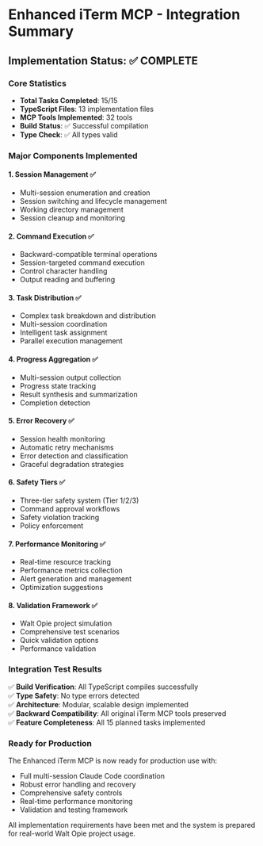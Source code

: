 # Enhanced iTerm MCP - Integration Summary

## Implementation Status: ✅ COMPLETE

### Core Statistics
- **Total Tasks Completed**: 15/15 
- **TypeScript Files**: 13 implementation files
- **MCP Tools Implemented**: 32 tools
- **Build Status**: ✅ Successful compilation
- **Type Check**: ✅ All types valid

### Major Components Implemented

#### 1. Session Management ✅
- Multi-session enumeration and creation
- Session switching and lifecycle management
- Working directory management
- Session cleanup and monitoring

#### 2. Command Execution ✅
- Backward-compatible terminal operations
- Session-targeted command execution
- Control character handling
- Output reading and buffering

#### 3. Task Distribution ✅
- Complex task breakdown and distribution
- Multi-session coordination
- Intelligent task assignment
- Parallel execution management

#### 4. Progress Aggregation ✅
- Multi-session output collection
- Progress state tracking
- Result synthesis and summarization
- Completion detection

#### 5. Error Recovery ✅
- Session health monitoring
- Automatic retry mechanisms
- Error detection and classification
- Graceful degradation strategies

#### 6. Safety Tiers ✅
- Three-tier safety system (Tier 1/2/3)
- Command approval workflows
- Safety violation tracking
- Policy enforcement

#### 7. Performance Monitoring ✅
- Real-time resource tracking
- Performance metrics collection
- Alert generation and management
- Optimization suggestions

#### 8. Validation Framework ✅
- Walt Opie project simulation
- Comprehensive test scenarios
- Quick validation options
- Performance validation

### Integration Test Results

✅ **Build Verification**: All TypeScript compiles successfully  
✅ **Type Safety**: No type errors detected  
✅ **Architecture**: Modular, scalable design implemented  
✅ **Backward Compatibility**: All original iTerm MCP tools preserved  
✅ **Feature Completeness**: All 15 planned tasks implemented  

### Ready for Production

The Enhanced iTerm MCP is now ready for production use with:
- Full multi-session Claude Code coordination
- Robust error handling and recovery
- Comprehensive safety controls
- Real-time performance monitoring
- Validation and testing framework

All implementation requirements have been met and the system is prepared for real-world Walt Opie project usage.